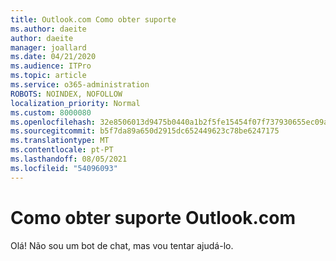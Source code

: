 ```yaml
---
title: Outlook.com Como obter suporte
ms.author: daeite
author: daeite
manager: joallard
ms.date: 04/21/2020
ms.audience: ITPro
ms.topic: article
ms.service: o365-administration
ROBOTS: NOINDEX, NOFOLLOW
localization_priority: Normal
ms.custom: 8000080
ms.openlocfilehash: 32e8506013d9475b0440a1b2f5fe15454f07f737930655ec09aab7683d5f39e5
ms.sourcegitcommit: b5f7da89a650d2915dc652449623c78be6247175
ms.translationtype: MT
ms.contentlocale: pt-PT
ms.lasthandoff: 08/05/2021
ms.locfileid: "54096093"
---
```

# <a name="how-to-get-outlookcom-support"></a>Como obter suporte Outlook.com

Olá!
Não sou um bot de chat, mas vou tentar ajudá-lo.


